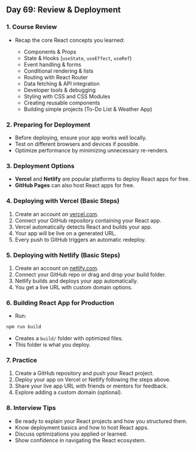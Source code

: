 ## Day 69: Review & Deployment

### 1. Course Review

* Recap the core React concepts you learned:

  * Components & Props
  * State & Hooks (`useState`, `useEffect`, `useRef`)
  * Event handling & forms
  * Conditional rendering & lists
  * Routing with React Router
  * Data fetching & API integration
  * Developer tools & debugging
  * Styling with CSS and CSS Modules
  * Creating reusable components
  * Building simple projects (To-Do List & Weather App)

<div class="section-break"></div>

### 2. Preparing for Deployment

* Before deploying, ensure your app works well locally.
* Test on different browsers and devices if possible.
* Optimize performance by minimizing unnecessary re-renders.

<div class="section-break"></div>

### 3. Deployment Options

* **Vercel** and **Netlify** are popular platforms to deploy React apps for free.
* **GitHub Pages** can also host React apps for free.

<div class="section-break"></div>

### 4. Deploying with Vercel (Basic Steps)

1. Create an account on [vercel.com](https://vercel.com).
2. Connect your GitHub repository containing your React app.
3. Vercel automatically detects React and builds your app.
4. Your app will be live on a generated URL.
5. Every push to GitHub triggers an automatic redeploy.

<div class="section-break"></div>

### 5. Deploying with Netlify (Basic Steps)

1. Create an account on [netlify.com](https://netlify.com).
2. Connect your GitHub repo or drag and drop your build folder.
3. Netlify builds and deploys your app automatically.
4. You get a live URL with custom domain options.

<div class="section-break"></div>

### 6. Building React App for Production

* Run:

```bash
npm run build
```

* Creates a `build/` folder with optimized files.
* This folder is what you deploy.

<div class="section-break"></div>

### 7. Practice

<div class="practice">

1. Create a GitHub repository and push your React project.
2. Deploy your app on Vercel or Netlify following the steps above.
3. Share your live app URL with friends or mentors for feedback.
4. Explore adding a custom domain (optional).

</div>

<div class="section-break"></div>

### 8. Interview Tips

* Be ready to explain your React projects and how you structured them.
* Know deployment basics and how to host React apps.
* Discuss optimizations you applied or learned.
* Show confidence in navigating the React ecosystem.

<div class="section-break"></div>
